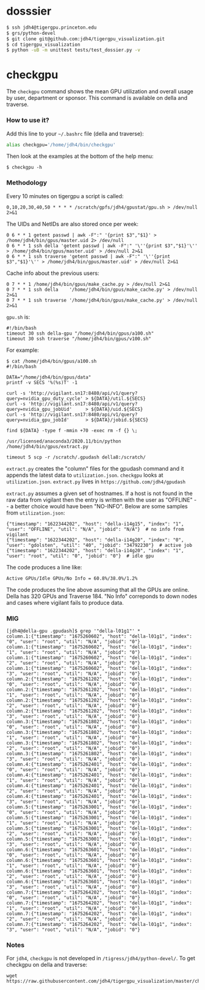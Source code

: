 # dosssier

```bash
$ ssh jdh4@tigergpu.princeton.edu
$ grs/python-devel
$ git clone git@github.com:jdh4/tigergpu_visualization.git
$ cd tigergpu_visualization
$ python -uB -m unittest tests/test_dossier.py -v
```

# checkgpu

The `checkgpu` command shows the mean GPU utilization and overall usage by user, department or sponsor. This command is available on della and traverse.

### How to use it?

Add this line to your `~/.bashrc` file (della and traverse):

```bash
alias checkgpu='/home/jdh4/bin/checkgpu'
```

Then look at the examples at the bottom of the help menu:

```
$ checkgpu -h
```

### Methodology

Every 10 minutes on tigergpu a script is called:

```
0,10,20,30,40,50 * * * * /scratch/gpfs/jdh4/gpustat/gpu.sh > /dev/null 2>&1
```

The UIDs and NetIDs are also stored once per week:

```
0 6 * * 1 getent passwd | awk -F":" '{print $3","$1}' > /home/jdh4/bin/gpus/master.uid 2> /dev/null
0 6 * * 1 ssh della 'getent passwd | awk -F":" '\''{print $3","$1}'\'' > /home/jdh4/bin/gpus/master.uid' > /dev/null 2>&1
0 6 * * 1 ssh traverse 'getent passwd | awk -F":" '\''{print $3","$1}'\'' > /home/jdh4/bin/gpus/master.uid' > /dev/null 2>&1
```

Cache info about the previous users:

```
0 7 * * 1 /home/jdh4/bin/gpus/make_cache.py > /dev/null 2>&1
0 7 * * 1 ssh della    '/home/jdh4/bin/gpus/make_cache.py' > /dev/null 2>&1
0 7 * * 1 ssh traverse '/home/jdh4/bin/gpus/make_cache.py' > /dev/null 2>&1
```

`gpu.sh` is:

```
#!/bin/bash
timeout 30 ssh della-gpu "/home/jdh4/bin/gpus/a100.sh"
timeout 30 ssh traverse "/home/jdh4/bin/gpus/v100.sh"
```

For example:

```
$ cat /home/jdh4/bin/gpus/a100.sh
#!/bin/bash

DATA="/home/jdh4/bin/gpus/data"
printf -v SECS '%(%s)T' -1

curl -s 'http://vigilant.sn17:8480/api/v1/query?query=nvidia_gpu_duty_cycle' > ${DATA}/util.${SECS}
curl -s 'http://vigilant.sn17:8480/api/v1/query?query=nvidia_gpu_jobUid'     > ${DATA}/uid.${SECS}
curl -s 'http://vigilant.sn17:8480/api/v1/query?query=nvidia_gpu_jobId'      > ${DATA}/jobid.${SECS}

find ${DATA} -type f -mmin +70 -exec rm -f {} \;

/usr/licensed/anaconda3/2020.11/bin/python /home/jdh4/bin/gpus/extract.py

timeout 5 scp -r /scratch/.gpudash della8:/scratch/
```

`extract.py` creates the "column" files for the gpudash command and it appends the latest data to `utilization.json`. `checkgpu` looks at `utilization.json`. `extract.py` lives in `https://github.com/jdh4/gpudash`

`extract.py` assumes a given set of hostnames. If a host is not found in the raw data from vigilant then the entry is written with the user as "OFFLINE" -- a better choice would have been "NO-INFO". Below are some samples from `utilization.json`:

```
{"timestamp": "1622344202", "host": "della-i14g15", "index": "1", "user": "OFFLINE", "util": "N/A", "jobid": "N/A"}  # no info from vigilant
{"timestamp": "1622344202", "host": "della-i14g20", "index": "0", "user": "gdolsten", "util": "40", "jobid": "34792230"}  # active job
{"timestamp": "1622344202", "host": "della-i14g20", "index": "1", "user": "root", "util": "0", "jobid": "0"}  # idle gpu
```

The code produces a line like:

```
Active GPUs/Idle GPUs/No Info = 60.8%/38.0%/1.2%
```

The code produces the line above assuming that all the GPUs are online. Della has 320 GPUs and Traverse 184. "No Info" correponds to down nodes and cases where vigilant fails to produce data.

### MIG

```
[jdh4@della-gpu .gpudash]$ grep '"della-l01g1"' *
column.1:{"timestamp": "1675260602", "host": "della-l01g1", "index": "0", "user": "root", "util": "N/A", "jobid": "0"}
column.1:{"timestamp": "1675260602", "host": "della-l01g1", "index": "1", "user": "root", "util": "N/A", "jobid": "0"}
column.1:{"timestamp": "1675260602", "host": "della-l01g1", "index": "2", "user": "root", "util": "N/A", "jobid": "0"}
column.1:{"timestamp": "1675260602", "host": "della-l01g1", "index": "3", "user": "root", "util": "N/A", "jobid": "0"}
column.2:{"timestamp": "1675261202", "host": "della-l01g1", "index": "0", "user": "root", "util": "N/A", "jobid": "0"}
column.2:{"timestamp": "1675261202", "host": "della-l01g1", "index": "1", "user": "root", "util": "N/A", "jobid": "0"}
column.2:{"timestamp": "1675261202", "host": "della-l01g1", "index": "2", "user": "root", "util": "N/A", "jobid": "0"}
column.2:{"timestamp": "1675261202", "host": "della-l01g1", "index": "3", "user": "root", "util": "N/A", "jobid": "0"}
column.3:{"timestamp": "1675261802", "host": "della-l01g1", "index": "0", "user": "root", "util": "N/A", "jobid": "0"}
column.3:{"timestamp": "1675261802", "host": "della-l01g1", "index": "1", "user": "root", "util": "N/A", "jobid": "0"}
column.3:{"timestamp": "1675261802", "host": "della-l01g1", "index": "2", "user": "root", "util": "N/A", "jobid": "0"}
column.3:{"timestamp": "1675261802", "host": "della-l01g1", "index": "3", "user": "root", "util": "N/A", "jobid": "0"}
column.4:{"timestamp": "1675262401", "host": "della-l01g1", "index": "0", "user": "root", "util": "N/A", "jobid": "0"}
column.4:{"timestamp": "1675262401", "host": "della-l01g1", "index": "1", "user": "root", "util": "N/A", "jobid": "0"}
column.4:{"timestamp": "1675262401", "host": "della-l01g1", "index": "2", "user": "root", "util": "N/A", "jobid": "0"}
column.4:{"timestamp": "1675262401", "host": "della-l01g1", "index": "3", "user": "root", "util": "N/A", "jobid": "0"}
column.5:{"timestamp": "1675263001", "host": "della-l01g1", "index": "0", "user": "root", "util": "N/A", "jobid": "0"}
column.5:{"timestamp": "1675263001", "host": "della-l01g1", "index": "1", "user": "root", "util": "N/A", "jobid": "0"}
column.5:{"timestamp": "1675263001", "host": "della-l01g1", "index": "2", "user": "root", "util": "N/A", "jobid": "0"}
column.5:{"timestamp": "1675263001", "host": "della-l01g1", "index": "3", "user": "root", "util": "N/A", "jobid": "0"}
column.6:{"timestamp": "1675263601", "host": "della-l01g1", "index": "0", "user": "root", "util": "N/A", "jobid": "0"}
column.6:{"timestamp": "1675263601", "host": "della-l01g1", "index": "1", "user": "root", "util": "N/A", "jobid": "0"}
column.6:{"timestamp": "1675263601", "host": "della-l01g1", "index": "2", "user": "root", "util": "N/A", "jobid": "0"}
column.6:{"timestamp": "1675263601", "host": "della-l01g1", "index": "3", "user": "root", "util": "N/A", "jobid": "0"}
column.7:{"timestamp": "1675264202", "host": "della-l01g1", "index": "0", "user": "root", "util": "N/A", "jobid": "0"}
column.7:{"timestamp": "1675264202", "host": "della-l01g1", "index": "1", "user": "root", "util": "N/A", "jobid": "0"}
column.7:{"timestamp": "1675264202", "host": "della-l01g1", "index": "2", "user": "root", "util": "N/A", "jobid": "0"}
column.7:{"timestamp": "1675264202", "host": "della-l01g1", "index": "3", "user": "root", "util": "N/A", "jobid": "0"}
```

### Notes

For `jdh4`, `checkgpu` is not developed in `/tigress/jdh4/python-devel/`. To get checkgpu on della and traverse:

```
wget https://raw.githubusercontent.com/jdh4/tigergpu_visualization/master/checkgpu
```
